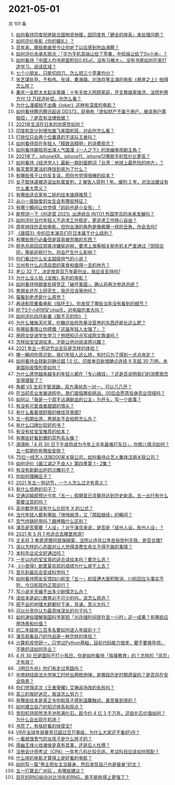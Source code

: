# 2021-05-01

共 101 条

<!-- BEGIN -->
<!-- 最后更新时间 Sat May 01 2021 11:10:44 GMT+0800 (China Standard Time) -->

1. [如何看待印度拒绝联合国物资驰援，因印度有「健全的体系」来处理问题？](https://www.zhihu.com/question/457285008)
2. [如何评价电影《你的婚礼》？](https://www.zhihu.com/question/437513111)
3. [百年来，哪些歌曲至今让你听了以后感到热血沸腾？](https://www.zhihu.com/question/455864364)
4. [如何评价余承东观点：「华为手机高端让给了苹果，中低端让给了Ov小米」？](https://www.zhihu.com/question/457258690)
5. [如何看待「中国人均书房面积仅0.65㎡，没有马桶大」，没有书房如何在家打造学习、阅读区域？](https://www.zhihu.com/question/456014343)
6. [七个小朋友，只能切四刀，怎么把三个苹果均分？](https://www.zhihu.com/question/297440538)
7. [张艺谋执导，于和伟、张译、秦海璐、刘浩存等主演的电影《悬崖之上》拍得怎么样？](https://www.zhihu.com/question/398744121)
8. [重庆一全职太太起诉离婚：十年无收入照顾家庭，开支靠娘家接济，法院判男方付 12
   万经济补偿，你怎么看？](https://www.zhihu.com/question/457146913)
9. [为什么漫威拍不出像《joker》这种有深度的电影？](https://www.zhihu.com/question/456837407)
10. [如何看待腾讯腾讯起诉
    DD373，庭审称「虚拟财产不属于用户，被盗用户需赔偿」？是否有法律依据？](https://www.zhihu.com/question/457298163)
11. [2021年生活在日本的你感觉如何？](https://www.zhihu.com/question/455934810)
12. [印度航空计划增加直飞美国航班，对此你怎么看？](https://www.zhihu.com/question/457239121)
13. [打排位只会两个位置真的不该玩王者吗？](https://www.zhihu.com/question/456889170)
14. [如何看待现在年轻人「精致且精明」的消费观念？](https://www.zhihu.com/question/456810930)
15. [如何看待鹿晗将出演人气国漫《一人之下》的改编电视剧主角？](https://www.zhihu.com/question/457280792)
16. [2021年了，iphoneXR、iphone11、iphone12哪款手机性价比更高？](https://www.zhihu.com/question/437168015)
17. [如何看待《经济学人》最新一期封面题词「台湾：地球上最危险的地方」？](https://www.zhihu.com/question/457260755)
18. [每天累死累活的挣钱到底为了什么？](https://www.zhihu.com/question/456067816)
19. [有哪些孩子让你反复读，而你也觉得很棒的绘本？](https://www.zhihu.com/question/408094121)
20. [女子取快递被造谣出轨案宣判，2 被告人获刑 1 年、缓刑 2
    年，对法治建设有什么重大意义？](https://www.zhihu.com/question/457266748)
21. [有哪些适合家有二娃的绘本值得推荐？](https://www.zhihu.com/question/396826441)
22. [从小一直缺爱的女生会有哪些特征？](https://www.zhihu.com/question/279159280)
23. [有哪个瞬间让你觉得「妈妈也是小女孩」？](https://www.zhihu.com/question/393691665)
24. [能预测一下《创造营 2021》出道组合 INTO1
    外国学员的未来发展吗？](https://www.zhihu.com/question/456442341)
25. [如何评价当代年轻人不追求工作稳定，更追求工作随心自由？](https://www.zhihu.com/question/456829719)
26. [周星驰找你去拍电影，但你出演的角色是像酱爆一样的丑角，你会去吗?](https://www.zhihu.com/question/453812398)
27. [《唐探3》中的日本演员们在日本属于什么级别？](https://www.zhihu.com/question/444896076)
28. [有哪些旅行必备但是容易被忽略的东西？](https://www.zhihu.com/question/27203912)
29. [税务总局回应郑爽涉嫌偷逃税，要求上海等相关税务机关严查通过「阴阳合同」等偷逃税行为，将会产生什么影响？](https://www.zhihu.com/question/457264887)
30. [你们看过什么女主超级帅气的小说？](https://www.zhihu.com/question/357030956)
31. [兰州有什么必须品尝的美食和值得一去的地方？](https://www.zhihu.com/question/28085604)
32. [老公 32 了，决定放弃百万年薪创业，我应该支持吗?](https://www.zhihu.com/question/447327404)
33. [为什么没人拍《龙族》系列的电影？](https://www.zhihu.com/question/448178834)
34. [如何看待特朗普批拜登正「破坏美国」，确认将再次参选总统？](https://www.zhihu.com/question/457256439)
35. [男朋友还在上研究生，我还应该等他吗？](https://www.zhihu.com/question/455432407)
36. [猫看到老虎是什么感觉？](https://www.zhihu.com/question/455697352)
37. [再进影院重看电影《指环王》，你发现了哪些当年没有看到的细节？](https://www.zhihu.com/question/454907122)
38. [挖了5个小时挖矿chia币，对电脑伤害大吗？](https://www.zhihu.com/question/454866562)
39. [如何评价四月新番《致不灭的你》？](https://www.zhihu.com/question/454515151)
40. [为什么猪每天吃草，吃糠这些低热量没营养的东西还能长这么肥？](https://www.zhihu.com/question/450554480)
41. [有哪些事情让你感慨「这届年轻人太强了」？](https://www.zhihu.com/question/456812148)
42. [用网文促进学生学习？想把知识点写成网文靠谱吗？](https://www.zhihu.com/question/457210288)
43. [怎样给宝宝讲绘本，才能让他对阅读感兴趣？](https://www.zhihu.com/question/345361073)
44. [2021 年五一劳动节出去玩是怎样的体验？](https://www.zhihu.com/question/454814759)
45. [哪一瞬间你意识到，我们年轻人这么拼，有时只为了得到一点点肯定？](https://www.zhihu.com/question/457128148)
46. [如何看待全球新冠确诊超 1.5 亿，印度单日新增确诊连续 9 天超 30
    万例，未来国际疫情形势如何？](https://www.zhihu.com/question/457368252)
47. [为什么感觉越来越多的年轻人都在「专心搞钱」？这是否说明我们的消费观念变得理智了？](https://www.zhihu.com/question/457140241)
48. [角都 VS 生前宇智波鼬，双方满状态一对一，可以几几开？](https://www.zhihu.com/question/454291279)
49. [在当前农业发展进程中，我们面临哪些挑战，00后会愿意投身农业领域吗？](https://www.zhihu.com/question/457017725)
50. [如何以「我是一个双手沾满鲜血的公主」为开头，写一个故事？](https://www.zhihu.com/question/442702619)
51. [有没有可爱或者甜甜的情头？](https://www.zhihu.com/question/391413854)
52. [有什么看着很舒服的微信背景图?](https://www.zhihu.com/question/388752043)
53. [五一假期出游，男朋友不会拍照怎么办？](https://www.zhihu.com/question/456855235)
54. [有什么口碑比较好的书？](https://www.zhihu.com/question/441638696)
55. [有没有给宝宝推荐的绘本？](https://www.zhihu.com/question/452517546)
56. [有哪些好看到爆的蓝色系头像？](https://www.zhihu.com/question/401740430)
57. [滴滴称「4 月 30
    日下午或将成为今年上半年最难打车日」，你那儿情况如何？五一假期你有哪些安排？](https://www.zhihu.com/question/457167453)
58. [75位一线艺人注销200家关联公司，如何看待众艺人集体注销关联公司？](https://www.zhihu.com/question/457181415)
59. [如何评价《画江湖之不良人》第四季第 1 - 2集？](https://www.zhihu.com/question/456851431)
60. [有没有新鲜出炉的沙雕句子？](https://www.zhihu.com/question/451404478)
61. [你如何理解庄子？](https://www.zhihu.com/question/21799051)
62. [2021 年五一劳动节，一个人怎么过才有意义？](https://www.zhihu.com/question/454814771)
63. [有什么惊艳的句子？](https://www.zhihu.com/question/432528611)
64. [交通运输部预计今年「五一」假期首日流量将达到历史新高，五一出行有什么需要注意的吗？](https://www.zhihu.com/question/457166153)
65. [高中数学有没有什么比较牛 X 的公式？](https://www.zhihu.com/question/264851192)
66. [当代年轻人都有哪些「悄悄崩溃」又「爬起继续」的瞬间？](https://www.zhihu.com/question/457125407)
67. [空气炸锅好用吗？跟烤箱什么区别？](https://www.zhihu.com/question/291230420)
68. [演员是否需要「人设」？对于演员来说，是否是「成也人设，败也人设」？](https://www.zhihu.com/question/266121028)
69. [2021 年 5 月 1 号适合去哪里旅游?](https://www.zhihu.com/question/449104465)
70. [丈夫将 3
    套房遗赠同居保姆案，法院以违背公序良俗改判无效，是否合理?](https://www.zhihu.com/question/457149946)
71. [该以怎样的心态面对让人觉得浪费生命又不得不做的事情？](https://www.zhihu.com/question/457093118)
72. [本科毕业论文好通过吗？](https://www.zhihu.com/question/308185309)
73. [一岁以内的宝宝真的适合读绘本吗？要怎么选？](https://www.zhihu.com/question/456575498)
74. [《小舍得》剧里夏欢欢的成绩为什么提不上去？](https://www.zhihu.com/question/455735077)
75. [音乐到最后会变成科学吗？](https://www.zhihu.com/question/455907368)
76. [如何看待网友反馈四川航空「五一」航班遭大面积取消，川航回应与事实不符，今日航班均正常运行？](https://www.zhihu.com/question/457234462)
77. [写小说半天编不出多少剧情怎么办？](https://www.zhihu.com/question/312977699)
78. [读绘本是幼儿教育必不可少的吗，该怎么挑选？](https://www.zhihu.com/question/439146316)
79. [把不会的地理大题都抄下来，背诵，意义大吗？](https://www.zhihu.com/question/444879198)
80. [可以分享你认为最意味深长的句子吗？](https://www.zhihu.com/question/455777176)
81. [如何通俗理解我国科学家把「光存储时间提升至一小时」这一成果？有哪些应用场景和价值？](https://www.zhihu.com/question/456553305)
82. [初二年级排三百多名要如何进入年级前十？](https://www.zhihu.com/question/447709781)
83. [演员观看自己的作品是一种怎样的体验？](https://www.zhihu.com/question/294472677)
84. [计算机视觉研一，只学过Python基础，目前代码能力很差，要不要换导师，不换的话如何毕业？](https://www.zhihu.com/question/456784414)
85. [4 月 30
    日是国际不打小孩日，你是如何看待「挨揍教育」的？怎样的「惩罚」才有效？](https://www.zhihu.com/question/391581129)
86. [《明日方舟》你们有走过弯路吗？](https://www.zhihu.com/question/452796365)
87. [中南财经政法大学施工时挖出两枚炮弹，是哪段历史时期遗留的？是否存在安全隐患？](https://www.zhihu.com/question/457122815)
88. [你们觉得这次《王者荣耀》艾琳返场改的失败吗？](https://www.zhihu.com/question/455420512)
89. [高三的我好迷茫，我该怎么努力？](https://www.zhihu.com/question/456263396)
90. [有哪些绘本是真正令你和孩子感到温馨触动，甚至看到哭的？](https://www.zhihu.com/question/312239649)
91. [如何建立自己的知识体系和观点？](https://www.zhihu.com/question/52782284)
92. [贵阳机场厕所洗手池布满化石，距今约 4 亿 3
    千万年，这些化石价值如何？为什么会出现在机场？](https://www.zhihu.com/question/456986321)
93. [书荒了，有啥好看的快穿文?](https://www.zhihu.com/question/451673117)
94. [VR在全球年销量早已超过百万量级，为什么大家还不看好VR？](https://www.zhihu.com/question/455504976)
95. [一看就很贵气的女孩子是什么样子的？](https://www.zhihu.com/question/322175199)
96. [周幽王烽火戏诸侯是真有其事，还是后人杜撰？](https://www.zhihu.com/question/20836590)
97. [注册会计师考试（CPA）一年考几科比较合适，考试科目应该如何搭配？](https://www.zhihu.com/question/438621387)
98. [什么样的电影才算得上是好看的电影？](https://www.zhihu.com/question/437729822)
99. [如何写一篇“男主把女主当替身，然后发现自己也是替身”的文？](https://www.zhihu.com/question/437395484)
100. [五一打算去广州玩 ，有哪些建议？](https://www.zhihu.com/question/454725222)
101. [现在的RNG纵向对比18年的RNG，能不能称得上更强了？](https://www.zhihu.com/question/450488501)

<!-- END -->
